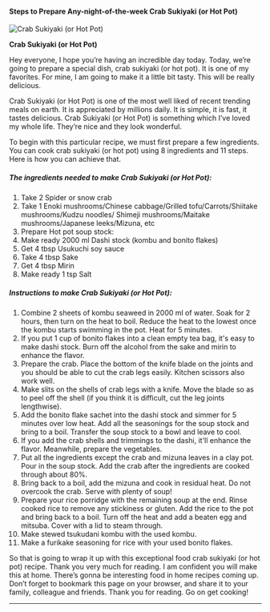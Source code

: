            

#### Steps to Prepare Any-night-of-the-week Crab Sukiyaki (or Hot Pot)

![Crab Sukiyaki (or Hot Pot)](https://img-global.cpcdn.com/recipes/5622699087888384/751x532cq70/crab-sukiyaki-or-hot-pot-recipe-main-photo.jpg)

**Crab Sukiyaki (or Hot Pot)**

Hey everyone, I hope you’re having an incredible day today. Today, we’re going to prepare a special dish, crab sukiyaki (or hot pot). It is one of my favorites. For mine, I am going to make it a little bit tasty. This will be really delicious.

Crab Sukiyaki (or Hot Pot) is one of the most well liked of recent trending meals on earth. It is appreciated by millions daily. It is simple, it is fast, it tastes delicious. Crab Sukiyaki (or Hot Pot) is something which I’ve loved my whole life. They’re nice and they look wonderful.

To begin with this particular recipe, we must first prepare a few ingredients. You can cook crab sukiyaki (or hot pot) using 8 ingredients and 11 steps. Here is how you can achieve that.

##### The ingredients needed to make Crab Sukiyaki (or Hot Pot):

1.  Take 2 Spider or snow crab
2.  Take 1 Enoki mushrooms/Chinese cabbage/Grilled tofu/Carrots/Shiitake mushrooms/Kudzu noodles/ Shimeji mushrooms/Maitake mushrooms/Japanese leeks/Mizuna, etc
3.  Prepare Hot pot soup stock:
4.  Make ready 2000 ml Dashi stock (kombu and bonito flakes)
5.  Get 4 tbsp Usukuchi soy sauce
6.  Take 4 tbsp Sake
7.  Get 4 tbsp Mirin
8.  Make ready 1 tsp Salt

##### Instructions to make Crab Sukiyaki (or Hot Pot):

1.  Combine 2 sheets of kombu seaweed in 2000 ml of water. Soak for 2 hours, then turn on the heat to boil. Reduce the heat to the lowest once the kombu starts swimming in the pot. Heat for 5 minutes.
2.  If you put 1 cup of bonito flakes into a clean empty tea bag, it's easy to make dashi stock. Burn off the alcohol from the sake and mirin to enhance the flavor.
3.  Prepare the crab. Place the bottom of the knife blade on the joints and you should be able to cut the crab legs easily. Kitchen scissors also work well.
4.  Make slits on the shells of crab legs with a knife. Move the blade so as to peel off the shell (if you think it is difficult, cut the leg joints lengthwise).
5.  Add the bonito flake sachet into the dashi stock and simmer for 5 minutes over low heat. Add all the seasonings for the soup stock and bring to a boil. Transfer the soup stock to a bowl and leave to cool.
6.  If you add the crab shells and trimmings to the dashi, it'll enhance the flavor. Meanwhile, prepare the vegetables.
7.  Put all the ingredients except the crab and mizuna leaves in a clay pot. Pour in the soup stock. Add the crab after the ingredients are cooked through about 80%.
8.  Bring back to a boil, add the mizuna and cook in residual heat. Do not overcook the crab. Serve with plenty of soup!
9.  Prepare your rice porridge with the remaining soup at the end. Rinse cooked rice to remove any stickiness or gluten. Add the rice to the pot and bring back to a boil. Turn off the heat and add a beaten egg and mitsuba. Cover with a lid to steam through.
10.  Make stewed tsukudani kombu with the used kombu.
11.  Make a furikake seasoning for rice with your used bonito flakes.

So that is going to wrap it up with this exceptional food crab sukiyaki (or hot pot) recipe. Thank you very much for reading. I am confident you will make this at home. There’s gonna be interesting food in home recipes coming up. Don’t forget to bookmark this page on your browser, and share it to your family, colleague and friends. Thank you for reading. Go on get cooking!

* * *